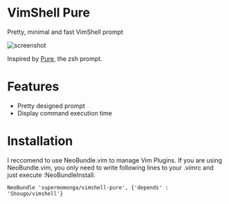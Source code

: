 # VimShell Pure

Pretty, minimal and fast VimShell prompt

![screenshot](https://raw.github.com/supermomonga/vimshell-pure.vim/master/screenshot.png)


Inspired by [Pure](https://github.com/sindresorhus/pure), the zsh prompt.



# Features

* Pretty designed prompt
* Display command execution time


# Installation

I reccomend to use NeoBundle.vim to manage Vim Plugins.
If you are using NeoBundle.vim, you only need to write following lines to your .vimrc and just execute :NeoBundleInstall.

    NeoBundle 'supermomonga/vimshell-pure', {'depends' : 'Shougo/vimshell'}

